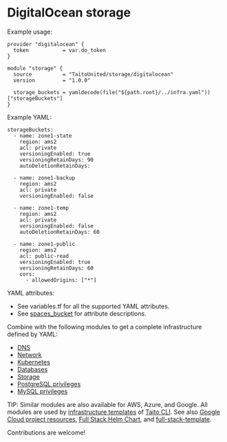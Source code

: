 # DigitalOcean storage

Example usage:

```
provider "digitalocean" {
  token           = var.do_token
}

module "storage" {
  source          = "TaitoUnited/storage/digitalocean"
  version         = "1.0.0"

  storage_buckets = yamldecode(file("${path.root}/../infra.yaml"))["storageBuckets"]
}
```

Example YAML:

```
storageBuckets:
  - name: zone1-state
    region: ams2
    acl: private
    versioningEnabled: true
    versioningRetainDays: 90
    autoDeletionRetainDays:

  - name: zone1-backup
    region: ams2
    acl: private
    versioningEnabled: false

  - name: zone1-temp
    region: ams2
    acl: private
    versioningEnabled: false
    autoDeletionRetainDays: 60

  - name: zone1-public
    region: ams2
    acl: public-read
    versioningEnabled: true
    versioningRetainDays: 60
    cors:
      - allowedOrigins: ["*"]
```

YAML attributes:

- See variables.tf for all the supported YAML attributes.
- See [spaces_bucket](https://registry.terraform.io/providers/digitalocean/digitalocean/latest/docs/resources/spaces_bucket) for attribute descriptions.

Combine with the following modules to get a complete infrastructure defined by YAML:

- [DNS](https://registry.terraform.io/modules/TaitoUnited/dns/digitalocean)
- [Network](https://registry.terraform.io/modules/TaitoUnited/network/digitalocean)
- [Kubernetes](https://registry.terraform.io/modules/TaitoUnited/kubernetes/digitalocean)
- [Databases](https://registry.terraform.io/modules/TaitoUnited/databases/digitalocean)
- [Storage](https://registry.terraform.io/modules/TaitoUnited/storage/digitalocean)
- [PostgreSQL privileges](https://registry.terraform.io/modules/TaitoUnited/privileges/postgresql)
- [MySQL privileges](https://registry.terraform.io/modules/TaitoUnited/privileges/mysql)

TIP: Similar modules are also available for AWS, Azure, and Google. All modules are used by [infrastructure templates](https://taitounited.github.io/taito-cli/templates#infrastructure-templates) of [Taito CLI](https://taitounited.github.io/taito-cli/). See also [Google Cloud project resources](https://registry.terraform.io/modules/TaitoUnited/project-resources/google), [Full Stack Helm Chart](https://github.com/TaitoUnited/taito-charts/blob/master/full-stack), and [full-stack-template](https://github.com/TaitoUnited/full-stack-template).

Contributions are welcome!
